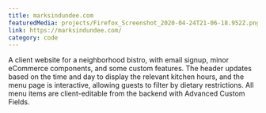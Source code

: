 ```yaml
---
title: marksindundee.com
featuredMedia: projects/Firefox_Screenshot_2020-04-24T21-06-18.952Z.png
link: https://marksindundee.com/
category: code
---
```


A client website for a neighborhood bistro, with email signup, minor eCommerce components, and some custom features. The header updates based on the time and day to display the relevant kitchen hours, and the menu page is interactive, allowing guests to filter by dietary restrictions. All menu items are client-editable from the backend with Advanced Custom Fields.

